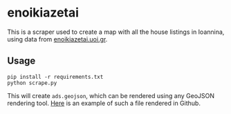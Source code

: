 # enoikiazetai

This is a scraper used to create a map with all the house listings in Ioannina, using data from [enoikiazetai.uoi.gr](http://enoikiazetai.uoi.gr/).

## Usage

    pip install -r requirements.txt
    python scrape.py

This will create `ads.geojson`, which can be rendered using any GeoJSON
rendering tool. [Here](https://gist.github.com/gtklocker/6b2e58f26599f5e78c98)
is an example of such a file rendered in Github.
